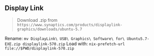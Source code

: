 ## Display Link

> Download .zip from `https://www.synaptics.com/products/displaylink-graphics/downloads/ubuntu-5.7`

Rename: `mv DisplayLink\ USB\ Graphics\ Software\ for\ Ubuntu5.7-EXE.zip displaylink-570.zip`
Load with: `nix-prefetch-url file://$PWD/displaylink-570.zip`
